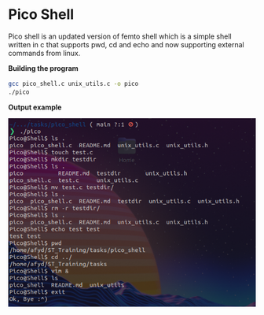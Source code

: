 # Pico Shell
Pico shell is an updated version of femto shell which is a simple shell written in c that supports pwd, cd and echo and now supporting external commands from linux.

**Building the program**

``` bash
gcc pico_shell.c unix_utils.c -o pico
./pico
```

**Output example**

![](https://github.com/0xAMF/ST_Tasks/blob/main/pico_shell/test_cases/picoshell_test.png)
